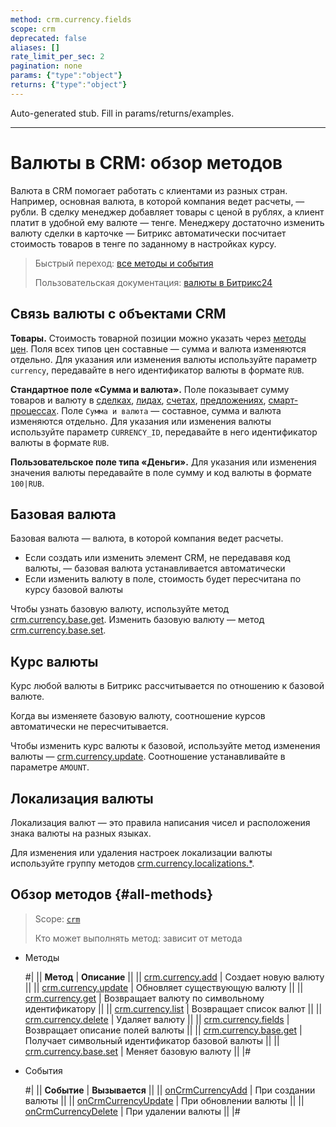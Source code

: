 ```yaml
---
method: crm.currency.fields
scope: crm
deprecated: false
aliases: []
rate_limit_per_sec: 2
pagination: none
params: {"type":"object"}
returns: {"type":"object"}
---
```


Auto-generated stub. Fill in params/returns/examples.

---

# Валюты в CRM: обзор методов

Валюта в CRM помогает работать с клиентами из разных стран. Например, основная валюта, в которой компания ведет расчеты, — рубли. В сделку менеджер добавляет товары с ценой в рублях, а клиент платит в удобной ему валюте — тенге. Менеджеру достаточно изменить валюту сделки в карточке — Битрикс автоматически посчитает стоимость товаров в тенге по заданному в настройках курсу.

> Быстрый переход: [все методы и события](#all-methods) 
> 
> Пользовательская документация: [валюты в Битрикс24](https://helpdesk.bitrix24.ru/open/6987305/)

## Связь валюты с объектами CRM

**Товары.** Стоимость товарной позиции можно указать через [методы цен](../../catalog/price/index.md). Поля всех типов цен составные — сумма и валюта изменяются отдельно. Для указания или изменения валюты используйте параметр `currency`, передавайте в него идентификатор валюты в формате `RUB`.

**Стандартное поле «Сумма и валюта».** Поле показывает сумму товаров и валюту в [сделках](../deals/index.md), [лидах](../leads/index.md), [счетах](../universal/invoice.md), [предложениях](../quote/index.md),  [смарт-процессах](../universal/index.md). Поле `Сумма и валюта` — составное, сумма и валюта изменяются отдельно. Для указания или изменения валюты используйте параметр `CURRENCY_ID`, передавайте в него идентификатор валюты в формате `RUB`.

**Пользовательское поле типа «Деньги».** Для указания или изменения значения валюты  передавайте в поле сумму и код валюты в формате `100|RUB`.

## Базовая валюта

Базовая валюта — валюта, в которой компания ведет расчеты.

* Если создать или изменить элемент CRM, не передававя код валюты, — базовая валюта устанавливается автоматически
* Если изменить валюту в поле, стоимость будет пересчитана по курсу базовой валюты

Чтобы узнать базовую валюту, используйте метод [crm.currency.base.get](./crm-currency-base-get.md). Изменить базовую валюту — метод [crm.currency.base.set](./crm-currency-base-set.md). 

## Курс валюты

Курс любой валюты в Битрикс рассчитывается по отношению к базовой валюте. 



Когда вы изменяете базовую валюту, соотношение курсов автоматически не пересчитывается. 



Чтобы изменить курс валюты к базовой, используйте метод изменения валюты — [crm.currency.update](./crm-currency-update.md). Соотношение устанавливайте в параметре `AMOUNT`.

## Локализация валюты

Локализация валют — это правила написания чисел и расположения знака валюты на разных языках.

Для изменения или удаления настроек локализации валюты используйте группу методов [crm.currency.localizations.*](./localizations/index.md).

## Обзор методов {#all-methods}

> Scope: [`crm`](../../scopes/permissions.md)
>
> Кто может выполнять метод: зависит от метода




- Методы

    #|
    || **Метод** | **Описание** ||
    || [crm.currency.add](./crm-currency-add.md) | Создает новую валюту ||
    || [crm.currency.update](./crm-currency-update.md) | Обновляет существующую валюту ||
    || [crm.currency.get](./crm-currency-get.md) | Возвращает валюту по символьному идентификатору ||
    || [crm.currency.list](./crm-currency-list.md) | Возвращает список валют ||
    || [crm.currency.delete](./crm-currency-delete.md) | Удаляет валюту ||
    || [crm.currency.fields](./crm-currency-fields.md) | Возвращает описание полей валюты ||
    || [crm.currency.base.get](./crm-currency-base-get.md) | Получает символьный идентификатор базовой валюты ||
    || [crm.currency.base.set](./crm-currency-base-set.md) | Меняет базовую валюту ||
    |#

- События

    #|
    || **Событие** | **Вызывается** ||
    || [onCrmCurrencyAdd](./events/on-crm-currency-add.md) | При создании валюты ||
    || [onCrmCurrencyUpdate](./events/on-crm-currency-update.md) | При обновлении валюты ||
    || [onCrmCurrencyDelete](./events/on-crm-currency-delete.md) | При удалении валюты ||
    |#





